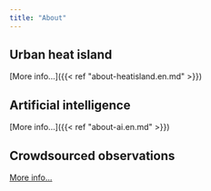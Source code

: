 ```yaml
---
title: "About"
---
```


## Urban heat island

[More info...]({{< ref "about-heatisland.en.md" >}})

## Artificial intelligence

[More info...]({{< ref "about-ai.en.md" >}})

## Crowdsourced observations

[More info...](https://vlinder.ugent.be/en/index.html)
